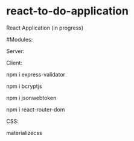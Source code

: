 # react-to-do-application
React Application (in progress)

#Modules:

Server:

Client:

npm i express-validator

npm i bcryptjs

npm i jsonwebtoken

npm i react-router-dom


CSS:

materializecss
